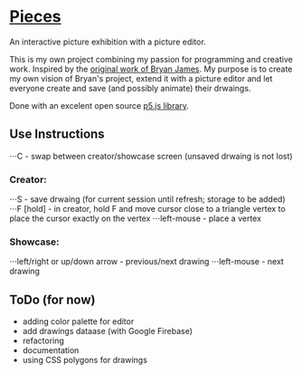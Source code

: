 # [Pieces](https://gvoy.tech/pieces/)

An interactive picture exhibition with a picture editor.

This is my own project combining my passion for programming and creative work. Inspired by the [original work of Bryan James](http://species-in-pieces.com/). My purpose is to create my own vision of Bryan's project, extend it with a picture editor and let everyone create and save (and possibly animate) their drwaings. 

Done with an excelent open source [p5.js library](https://p5js.org/). 


## Use Instructions
⋅⋅⋅C - swap between creator/showcase screen (unsaved drwaing is not lost)

### Creator:
⋅⋅⋅S - save drwaing (for current session until refresh; storage to be added)
⋅⋅⋅F [hold] - in creator, hold F and move cursor close to a triangle vertex to place the cursor exactly on the vertex
⋅⋅⋅left-mouse - place a vertex

### Showcase: 
⋅⋅⋅left/right or up/down arrow - previous/next drawing
⋅⋅⋅left-mouse - next drawing


## ToDo (for now)
 - adding color palette for editor
 - add drawings dataase (with Google Firebase)
 - refactoring
 - documentation
 - using CSS polygons for drawings
 
 
